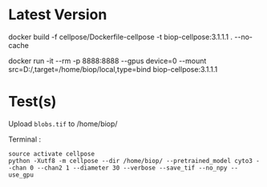 # Latest Version

docker build -f cellpose/Dockerfile-cellpose  -t biop-cellpose:3.1.1.1 . --no-cache

docker run -it --rm -p 8888:8888 --gpus device=0  --mount src=D:/,target=/home/biop/local,type=bind  biop-cellpose:3.1.1.1


# Test(s)

Upload `blobs.tif` to /home/biop/

Terminal :
```
source activate cellpose
python -Xutf8 -m cellpose --dir /home/biop/ --pretrained_model cyto3 --chan 0 --chan2 1 --diameter 30 --verbose --save_tif --no_npy --use_gpu 
```